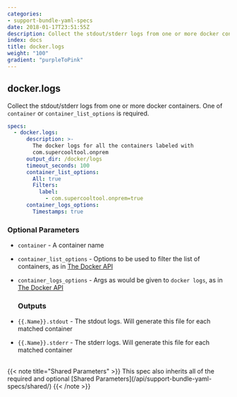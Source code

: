 ```yaml
---
categories:
- support-bundle-yaml-specs
date: 2018-01-17T23:51:55Z
description: Collect the stdout/stderr logs from one or more docker containers. One of `container` or `container_list_options` is required.
index: docs
title: docker.logs
weight: "100"
gradient: "purpleToPink"
---
```


## docker.logs

Collect the stdout/stderr logs from one or more docker containers. One of `container` or `container_list_options` is required.


```yaml
specs:
  - docker.logs:
      description: >-
        The docker logs for all the containers labeled with
        com.supercooltool.onprem
      output_dir: /docker/logs
      timeout_seconds: 100
      container_list_options:
        All: true
        Filters:
          label:
            - com.supercooltool.onprem=true
      container_logs_options:
        Timestamps: true
```


### Optional Parameters


- `container` - A container name


- `container_list_options` - Options to be used to filter the list of containers, as in [The Docker API](https://github.com/moby/moby/blob/master/api/types/client.go#L61)


- `container_logs_options` - Args as would be given to `docker logs`, as in [The Docker API](https://github.com/moby/moby/blob/master/api/types/client.go#L73)



    ### Outputs

    
- `{{.Name}}.stdout` - The stdout logs. Will generate this file for each matched container

- `{{.Name}}.stderr` - The stderr logs. Will generate this file for each matched container


<br>
{{< note title="Shared Parameters" >}}
This spec also inherits all of the required and optional [Shared Parameters](/api/support-bundle-yaml-specs/shared/)
{{< /note >}}

    